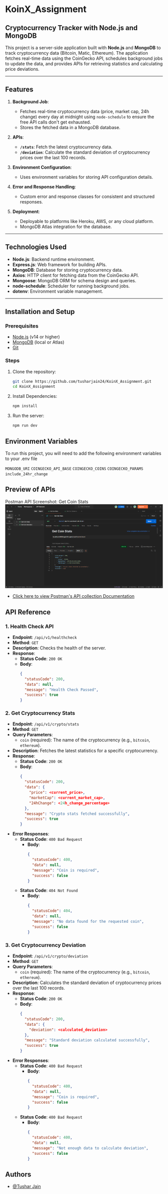 # KoinX_Assignment
## Cryptocurrency Tracker with Node.js and MongoDB

This project is a server-side application built with **Node.js** and **MongoDB** to track cryptocurrency data (Bitcoin, Matic, Ethereum). The application fetches real-time data using the CoinGecko API, schedules background jobs to update the data, and provides APIs for retrieving statistics and calculating price deviations.

---

## **Features**

1. **Background Job**:
   - Fetches real-time cryptocurrency data (price, market cap, 24h change) every day at midnight using `node-schedule` to ensure the free API calls don't get exhausted.
   - Stores the fetched data in a MongoDB database.

2. **APIs**:
   - **`/stats`**: Fetch the latest cryptocurrency data.
   - **`/deviation`**: Calculate the standard deviation of cryptocurrency prices over the last 100 records.

3. **Environment Configuration**:
   - Uses environment variables for storing API configuration details.

4. **Error and Response Handling**:
   - Custom error and response classes for consistent and structured responses.

5. **Deployment**:
   - Deployable to platforms like Heroku, AWS, or any cloud platform.
   - MongoDB Atlas integration for the database.

---

## **Technologies Used**

- **Node.js**: Backend runtime environment.
- **Express.js**: Web framework for building APIs.
- **MongoDB**: Database for storing cryptocurrency data.
- **Axios**: HTTP client for fetching data from the CoinGecko API.
- **Mongoose**: MongoDB ORM for schema design and queries.
- **node-schedule**: Scheduler for running background jobs.
- **dotenv**: Environment variable management.

---
## **Installation and Setup**

### **Prerequisites**
- [Node.js](https://nodejs.org/) (v14 or higher)
- [MongoDB](https://www.mongodb.com/) (local or Atlas)
- [Git](https://git-scm.com/)

### **Steps**
1. Clone the repository:
   ```bash
   git clone https://github.com/tusharjain24/KoinX_Assignment.git
   cd KoinX_Assignment
   ```
2. Install Dependencies:
    ```bash
    npm install
    ```
3. Run the server:
    ```bash
    npm run dev
    ```

## Environment Variables

To run this project, you will need to add the following environment variables to your .env file

`MONGODB_URI`
`COINGECKO_API_BASE`
`COINGECKO_COINS`
`COINGECKO_PARAMS`
`include_24hr_change`

## Preview of APIs

Postman API Screenshot: Get Coin Stats![alt text](image.png)


- [Click here to view Postman's API collection Documentation](https://www.postman.com/lms999-9748/koinx/documentation/yenta2z/koinx)
 

## API Reference

### 1. Health Check API

- **Endpoint**: `/api/v1/healthcheck`
- **Method**: `GET`
- **Description**: Checks the health of the server.
- **Response**:
  - **Status Code**: `200 OK`
  - **Body**:
    ```json
    {
      "statusCode": 200,
      "data": null,
      "message": "Health Check Passed",
      "success": true
    }
    ```

### 2. Get Cryptocurrency Stats

- **Endpoint**: `/api/v1/crypto/stats`
- **Method**: `GET`
- **Query Parameters**:
  - `coin` (required): The name of the cryptocurrency (e.g., `bitcoin`, `ethereum`).
- **Description**: Fetches the latest statistics for a specific cryptocurrency.
- **Response**:
  - **Status Code**: `200 OK`
  - **Body**:
    ```json
    {
      "statusCode": 200,
      "data": {
        "price": <current_price>,
        "marketCap": <current_market_cap>,
        "24hChange": <24h_change_percentage>
      },
      "message": "Crypto stats fetched successfully",
      "success": true
    }
    ```
- **Error Responses**:
  - **Status Code**: `400 Bad Request`
    - **Body**:
      ```json
      {
        "statusCode": 400,
        "data": null,
        "message": "Coin is required",
        "success": false
      }
      ```
  - **Status Code**: `404 Not Found`
    - **Body**:
      ```json
      {
        "statusCode": 404,
        "data": null,
        "message": "No data found for the requested coin",
        "success": false
      }
      ```

### 3. Get Cryptocurrency Deviation

- **Endpoint**: `/api/v1/crypto/deviation`
- **Method**: `GET`
- **Query Parameters**:
  - `coin` (required): The name of the cryptocurrency (e.g., `bitcoin`, `ethereum`).
- **Description**: Calculates the standard deviation of cryptocurrency prices over the last 100 records.
- **Response**:
  - **Status Code**: `200 OK`
  - **Body**:
    ```json
    {
      "statusCode": 200,
      "data": {
        "deviation": <calculated_deviation>
      },
      "message": "Standard deviation calculated successfully",
      "success": true
    }
    ```
- **Error Responses**:
  - **Status Code**: `400 Bad Request`
    - **Body**:
      ```json
      {
        "statusCode": 400,
        "data": null,
        "message": "Coin is required",
        "success": false
      }
      ```
  - **Status Code**: `400 Bad Request`
    - **Body**:
      ```json
      {
        "statusCode": 400,
        "data": null,
        "message": "Not enough data to calculate deviation",
        "success": false
      }
      ```


## Authors

- [@Tushar Jain](https://www.github.com/tusharjain24)

